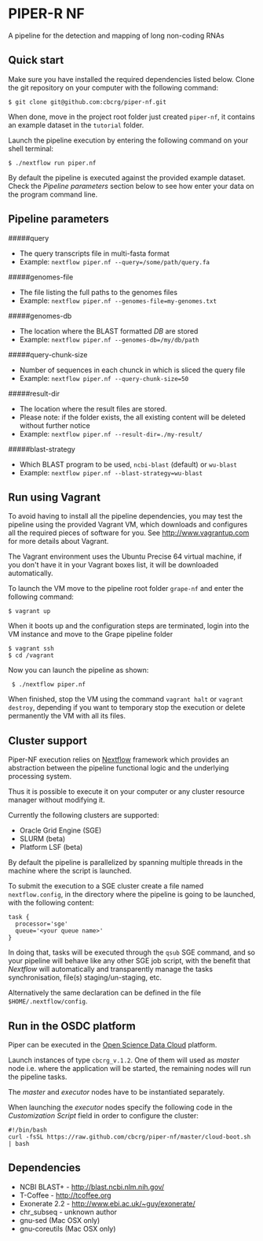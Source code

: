 PIPER-R NF
==========

A pipeline for the detection and mapping of long non-coding RNAs


Quick start
-----------

Make sure you have installed the required dependencies listed below. 
Clone the git repository on your computer with the following command: 

    $ git clone git@github.com:cbcrg/piper-nf.git


When done, move in the project root folder just created `piper-nf`, 
it contains an example dataset in the `tutorial` folder. 

Launch the pipeline execution by entering the following command 
on your shell terminal:

    $ ./nextflow run piper.nf

By default the pipeline is executed against the provided example dataset. Check the *Pipeline parameters* section below
to see how enter your data on the program command line.

Pipeline parameters
-------------------

#####query

  * The query transcripts file in multi-fasta format
  * Example: `nextflow piper.nf --query=/some/path/query.fa`

#####genomes-file

  * The file listing the full paths to the genomes files
  * Example: `nextflow piper.nf --genomes-file=my-genomes.txt`


#####genomes-db

  * The location where the BLAST formatted *DB* are stored
  * Example: `nextflow piper.nf --genomes-db=/my/db/path`


#####query-chunk-size

  * Number of sequences in each chunck in which is sliced the query file
  * Example: `nextflow piper.nf --query-chunk-size=50`


#####result-dir

  * The location where the result files are stored.
  * Please note: if the folder exists, the all existing content will be deleted without further notice
  * Example: `nextflow piper.nf --result-dir=./my-result/`


#####blast-strategy

  * Which BLAST program to be used, `ncbi-blast` (default) or `wu-blast`
  * Example: `nextflow piper.nf --blast-strategy=wu-blast`


Run using Vagrant
-----------------

To avoid having to install all the pipeline dependencies, you may test the pipeline using 
the provided Vagrant VM, which downloads and configures all the required pieces 
of software for you. See http://www.vagrantup.com for more details about Vagrant.

The Vagrant environment uses the Ubuntu Precise 64 virtual machine, if you don't have it 
in your Vagrant boxes list, it will be downloaded automatically. 

To launch the VM move to the pipeline root folder `grape-nf` and enter the following command:
  
    $ vagrant up 


When it boots up and the configuration steps are terminated, login into the VM instance 
and move to the Grape pipeline folder 

    $ vagrant ssh 
    $ cd /vagrant
    
Now you can launch the pipeline as shown: 

	 $ ./nextflow piper.nf


When finished, stop the VM using the command `vagrant halt` or `vagrant destroy`, depending if you
want to temporary stop the execution or delete permanently the VM with all its files. 


Cluster support
---------------

Piper-NF execution relies on [Nextflow](http://nextflow-project.org) framework which provides an abstraction between
the pipeline functional logic and the underlying processing system.

Thus it is possible to execute it on your computer or any cluster resource
manager without modifying it.

Currently the following clusters are supported:

  + Oracle Grid Engine (SGE)
  + SLURM (beta)
  + Platform LSF (beta)


By default the pipeline is parallelized by spanning multiple threads in the machine where the script is launched.

To submit the execution to a SGE cluster create a file named `nextflow.config`, in the directory
where the pipeline is going to be launched, with the following content:

    task {
      processor='sge'
      queue='<your queue name>'
    }

In doing that, tasks will be executed through the `qsub` SGE command, and so your pipeline will behave like any
other SGE job script, with the benefit that *Nextflow* will automatically and transparently manage the tasks
synchronisation, file(s) staging/un-staging, etc.

Alternatively the same declaration can be defined in the file `$HOME/.nextflow/config`.


Run in the OSDC platform
-------------------------------

Piper can be executed in the  [Open Science Data Cloud](https://www.opensciencedatacloud.org) platform.

Launch instances of type `cbcrg_v.1.2`. One of them will used as *master* node i.e. where the 
application will be started, the remaining nodes will run the pipeline tasks. 

The *master* and *executor* nodes have to be instantiated separately. 

When launching the *executor* nodes specify the following code in the *Customization Script* field 
in order to configure the cluster:
    
    #!/bin/bash
    curl -fsSL https://raw.github.com/cbcrg/piper-nf/master/cloud-boot.sh | bash


Dependencies
------------
 
 * NCBI BLAST+ - http://blast.ncbi.nlm.nih.gov/
 * T-Coffee - http://tcoffee.org
 * Exonerate 2.2 - http://www.ebi.ac.uk/~guy/exonerate/ 
 * chr_subseq - unknown author 
 * gnu-sed (Mac OSX only)
 * gnu-coreutils (Mac OSX only)
